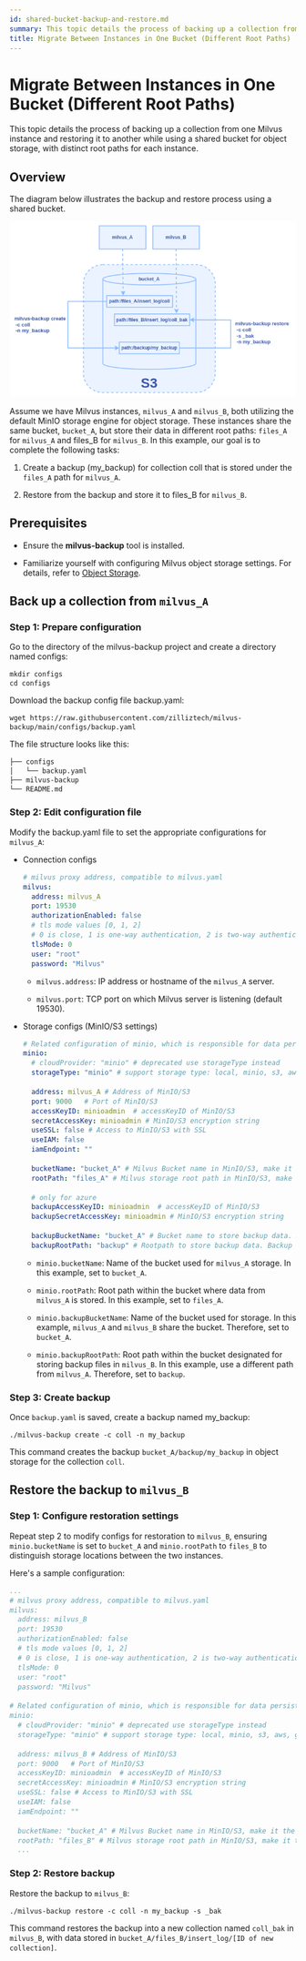```yaml
---
id: shared-bucket-backup-and-restore.md
summary: This topic details the process of backing up a collection from one Milvus instance and restoring it to another while using a shared bucket for object storage
title: Migrate Between Instances in One Bucket (Different Root Paths)
---
```


# Migrate Between Instances in One Bucket (Different Root Paths)

This topic details the process of backing up a collection from one
Milvus instance and restoring it to another while using a shared bucket
for object storage, with distinct root paths for each instance.

## Overview

The diagram below illustrates the backup and restore process using a
shared bucket.

![shared-bucket-backup-and-restore.png](../../../../../../assets/shared-bucket-backup-and-restore.png)

Assume we have Milvus instances, `milvus_A` and `milvus_B`, both utilizing
the default MinIO storage engine for object storage. These instances
share the same bucket, `bucket_A`, but store their data in different root
paths: `files_A` for `milvus_A` and files_B for `milvus_B`. In this example,
our goal is to complete the following tasks:

1. Create a backup (my_backup) for collection coll that is stored under the
`files_A` path for `milvus_A`.

2. Restore from the backup and store it to files_B for `milvus_B`.

## Prerequisites

- Ensure the **milvus-backup** tool is installed.

- Familiarize yourself with configuring Milvus object storage settings.
For details, refer to [Object
Storage](https://milvus.io/docs/deploy_s3.md).

## Back up a collection from `milvus_A`

### Step 1: Prepare configuration

Go to the directory of the milvus-backup project and create a directory
named configs:

```shell
mkdir configs
cd configs
```

Download the backup config file backup.yaml:

```shell
wget https://raw.githubusercontent.com/zilliztech/milvus-backup/main/configs/backup.yaml
```

The file structure looks like this:

```
├── configs
│   └── backup.yaml
├── milvus-backup
└── README.md
```

### Step 2: Edit configuration file

Modify the backup.yaml file to set the appropriate configurations for
`milvus_A`:

- Connection configs
  
  ```yaml
  # milvus proxy address, compatible to milvus.yaml
  milvus:
    address: milvus_A
    port: 19530
    authorizationEnabled: false
    # tls mode values [0, 1, 2]
    # 0 is close, 1 is one-way authentication, 2 is two-way authentication.
    tlsMode: 0
    user: "root"
    password: "Milvus"
  ```

  - `milvus.address`: IP address or hostname of the `milvus_A` server.

  - `milvus.port`: TCP port on which Milvus server is listening (default
19530).

- Storage configs (MinIO/S3 settings)

  ```yaml
  # Related configuration of minio, which is responsible for data persistence for Milvus.
  minio:
    # cloudProvider: "minio" # deprecated use storageType instead
    storageType: "minio" # support storage type: local, minio, s3, aws, gcp, ali(aliyun), azure, tc(tencent)
    
    address: milvus_A # Address of MinIO/S3
    port: 9000   # Port of MinIO/S3
    accessKeyID: minioadmin  # accessKeyID of MinIO/S3
    secretAccessKey: minioadmin # MinIO/S3 encryption string
    useSSL: false # Access to MinIO/S3 with SSL
    useIAM: false
    iamEndpoint: ""
    
    bucketName: "bucket_A" # Milvus Bucket name in MinIO/S3, make it the same as your milvus instance
    rootPath: "files_A" # Milvus storage root path in MinIO/S3, make it the same as your milvus instance

    # only for azure
    backupAccessKeyID: minioadmin  # accessKeyID of MinIO/S3
    backupSecretAccessKey: minioadmin # MinIO/S3 encryption string
    
    backupBucketName: "bucket_A" # Bucket name to store backup data. Backup data will store to backupBucketName/backupRootPath
    backupRootPath: "backup" # Rootpath to store backup data. Backup data will store to backupBucketName/backupRootPath
  ```

  - `minio.bucketName`: Name of the bucket used for `milvus_A` storage. In this
  example, set to `bucket_A`.

  - `minio.rootPath`: Root path within the bucket where data from `milvus_A` is stored. In this example, set to `files_A`.

  - `minio.backupBucketName`: Name of the bucket used for storage. In this
  example, `milvus_A` and `milvus_B` share the bucket. Therefore, set to
  `bucket_A`.

  - `minio.backupRootPath`: Root path within the bucket designated for storing backup files in `milvus_B`. In this example, use a different path from `milvus_A`. Therefore, set to `backup`.

### Step 3: Create backup

Once `backup.yaml` is saved, create a backup named my_backup:

```shell
./milvus-backup create -c coll -n my_backup
```

This command creates the backup `bucket_A/backup/my_backup` in object
storage for the collection `coll`.

## Restore the backup to `milvus_B`

### Step 1: Configure restoration settings

Repeat step
2 to modify configs for restoration to `milvus_B`, ensuring `minio.bucketName` is set to `bucket_A` and `minio.rootPath` to `files_B` to distinguish storage locations between the two instances.

Here\'s a sample configuration:

```yaml
...
# milvus proxy address, compatible to milvus.yaml
milvus:
  address: milvus_B
  port: 19530
  authorizationEnabled: false
  # tls mode values [0, 1, 2]
  # 0 is close, 1 is one-way authentication, 2 is two-way authentication.
  tlsMode: 0
  user: "root"
  password: "Milvus"
  
# Related configuration of minio, which is responsible for data persistence for Milvus.
minio:
  # cloudProvider: "minio" # deprecated use storageType instead
  storageType: "minio" # support storage type: local, minio, s3, aws, gcp, ali(aliyun), azure, tc(tencent)
  
  address: milvus_B # Address of MinIO/S3
  port: 9000   # Port of MinIO/S3
  accessKeyID: minioadmin  # accessKeyID of MinIO/S3
  secretAccessKey: minioadmin # MinIO/S3 encryption string
  useSSL: false # Access to MinIO/S3 with SSL
  useIAM: false
  iamEndpoint: ""
  
  bucketName: "bucket_A" # Milvus Bucket name in MinIO/S3, make it the same as your milvus instance
  rootPath: "files_B" # Milvus storage root path in MinIO/S3, make it the same as your milvus instance
  ...
```

### Step 2: Restore backup

Restore the backup to `milvus_B`:

```shell
./milvus-backup restore -c coll -n my_backup -s _bak
```

This command restores the backup into a new collection named `coll_bak` in `milvus_B`, with data stored in `bucket_A/files_B/insert_log/[ID of new collection]`.
